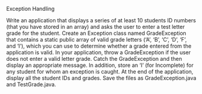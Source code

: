 Exception Handling

Write an application that displays a series of at least 10 students ID numbers (that you have
stored in an array) and asks the user to enter a test letter grade for the student. Create an
Exception class named GradeException that contains a static public array of valid grade letters
(‘A’, ‘B’, ‘C’, ‘D’, ‘F’, and ‘I’), which you can use to determine whether a grade entered from
the application is valid. In your application, throw a GradeException if the user does not enter a
valid letter grade. Catch the GradeException and then display an appropriate message. In
addition, store an ‘I’ (for Incomplete) for any student for whom an exception is caught. At the
end of the application, display all the student IDs and grades. Save the files as
GradeException.java and TestGrade.java.
